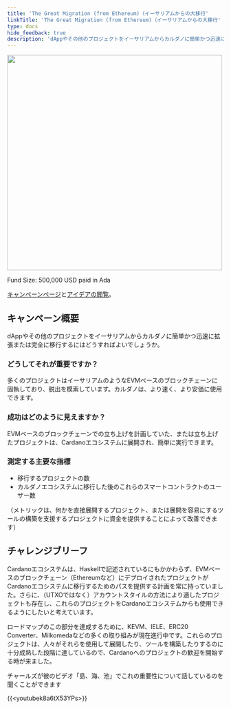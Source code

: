 ```yaml
---
title: 'The Great Migration (from Ethereum)（イーサリアムからの大移行'
linkTitle: 'The Great Migration (from Ethereum)（イーサリアムからの大移行'
type: docs
hide_feedback: true
description: 'dAppやその他のプロジェクトをイーサリアムからカルダノに簡単かつ迅速に拡張または完全に移行するにはどうすればよいでしょうか'
---
```

<img src="https://cardano.ideascale.com/community-library/accounts/93/936143/Public/16-The-Great-Migration-from-Ethereum-76ace0.png" style="width:500px;height500px">

Fund Size: 500,000 USD paid in Ada

[キャンペーンページ](https://cardano.ideascale.com/c/idea/382642)と[アイデアの閲覧](https://cardano.ideascale.com/c/campaigns/26448/stage/all/ideas/unspecified)。

## キャンペーン概要

dAppやその他のプロジェクトをイーサリアムからカルダノに簡単かつ迅速に拡張または完全に移行するにはどうすればよいでしょうか。

### どうしてそれが重要ですか？

多くのプロジェクトはイーサリアムのようなEVMベースのブロックチェーンに固執しており、脱出を模索しています。カルダノは、より速く、より安価に使用できます。

### 成功はどのように見えますか？

EVMベースのブロックチェーンでの立ち上げを計画していた、または立ち上げたプロジェクトは、Cardanoエコシステムに展開され、簡単に実行できます。

### 測定する主要な指標

- 移行するプロジェクトの数
- カルダノエコシステムに移行した後のこれらのスマートコントラクトのユーザー数

（メトリックは、何かを直接展開するプロジェクト、または展開を容易にするツールの構築を支援するプロジェクトに資金を提供することによって改善できます）

## チャレンジブリーフ

Cardanoエコシステムは、Haskellで記述されているにもかかわらず、EVMベースのブロックチェーン（Ethereumなど）にデプロイされたプロジェクトがCardanoエコシステムに移行するためのパスを提供する計画を常に持っていました。さらに、（UTXOではなく）アカウントスタイルの方法により適したプロジェクトも存在し、これらのプロジェクトをCardanoエコシステムからも使用できるようにしたいと考えています。

ロードマップのこの部分を達成するために、KEVM、IELE、ERC20 Converter、Milkomedaなどの多くの取り組みが現在進行中です。これらのプロジェクトは、人々がそれらを使用して展開したり、ツールを構築したりするのに十分成熟した段階に達しているので、Cardanoへのプロジェクトの歓迎を開始する時が来ました。

チャールズが彼のビデオ「島、海、池」でこれの重要性について話しているのを聞くことができます

{{&lt;youtubek8a6tX53YPs&gt;}}
